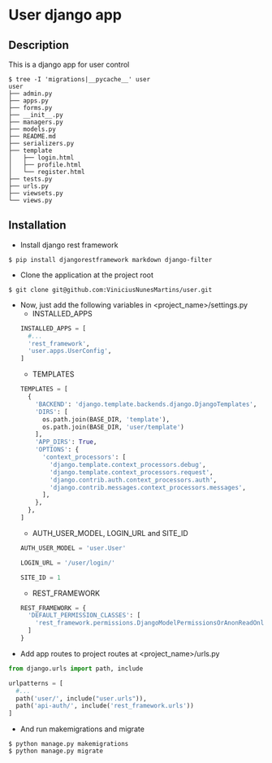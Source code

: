 # User django app

## Description
This is a django app for user control

```shell script
$ tree -I 'migrations|__pycache__' user
user
├── admin.py
├── apps.py
├── forms.py
├── __init__.py
├── managers.py
├── models.py
├── README.md
├── serializers.py
├── template
│   ├── login.html
│   ├── profile.html
│   └── register.html
├── tests.py
├── urls.py
├── viewsets.py
└── views.py
```

## Installation
* Install django rest framework
```shell script
$ pip install djangorestframework markdown django-filter
```
* Clone the application at the project root
```shell script
$ git clone git@github.com:ViniciusNunesMartins/user.git
```
* Now, just add the following variables in <project_name>/settings.py
  * INSTALLED_APPS
  ```python
  INSTALLED_APPS = [
    #...
    'rest_framework',
    'user.apps.UserConfig',
  ]
  ```
  * TEMPLATES
  ```python
  TEMPLATES = [
    {
      'BACKEND': 'django.template.backends.django.DjangoTemplates',
      'DIRS': [
        os.path.join(BASE_DIR, 'template'),
        os.path.join(BASE_DIR, 'user/template')
      ],
      'APP_DIRS': True,
      'OPTIONS': {
        'context_processors': [
          'django.template.context_processors.debug',
          'django.template.context_processors.request',
          'django.contrib.auth.context_processors.auth',
          'django.contrib.messages.context_processors.messages',
        ],
      },
    },
  ]
  ```
  * AUTH_USER_MODEL, LOGIN_URL and SITE_ID
  ```python
  AUTH_USER_MODEL = 'user.User'

  LOGIN_URL = '/user/login/'
  
  SITE_ID = 1
  ```
  * REST_FRAMEWORK
  ```python
  REST_FRAMEWORK = {
    'DEFAULT_PERMISSION_CLASSES': [
      'rest_framework.permissions.DjangoModelPermissionsOrAnonReadOnly'
    ]
  }
  ```
* Add app routes to project routes at <project_name>/urls.py
```python
from django.urls import path, include

urlpatterns = [
  #...
  path('user/', include("user.urls")),
  path('api-auth/', include('rest_framework.urls'))
]

```

* And run makemigrations and migrate
```shell script
$ python manage.py makemigrations
$ python manage.py migrate
```
